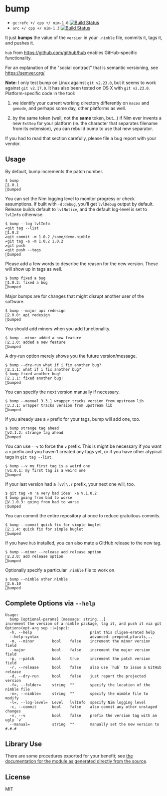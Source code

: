 # bump
- `gc:refc +/ cpp +/ nim-1.0` [![Build Status](https://travis-ci.org/disruptek/bump.svg?branch=master)](https://travis-ci.org/disruptek/bump)
- `arc +/ cpp +/ nim-1.3` [![Build Status](https://travis-ci.org/disruptek/bump.svg?branch=devel)](https://travis-ci.org/disruptek/bump)

It just **bumps** the value of the `version` in your `.nimble` file, commits it, tags it, and pushes it.

`hub` from https://github.com/github/hub enables GitHub-specific functionality.

For an explanation of the "social contract" that is semantic versioning, see https://semver.org/

**Note:** I only test bump on Linux against `git v2.23.0`, but it seems to work against `git v2.17.0`.  It has also been tested on OS X with `git v2.23.0`.  Platform-specific code in the tool:

1. we identify your current working directory differently on `macos` and `genode`, and perhaps some day, other platforms as well.

1. by the same token (well, not the **same** token, but...) if Nim ever invents a new `ExtSep` for your platform (ie. the character that separates filename from its extension), you can rebuild bump to use that new separator.

If you had to read that section carefully, please file a bug report with your vendor.

## Usage

By default, bump increments the patch number.
```
$ bump
🎉1.0.1
🍻bumped
```

You can set the Nim logging level to monitor progress or check assumptions.
If built with `-d:debug`, you'll get `lvlDebug` output by default. Release
builds default to `lvlNotice`, and the default log-level is set to `lvlInfo`
otherwise.

```
$ bump --log lvlInfo
✔️git tag --list
🎉1.0.2
✔️git commit -m 1.0.2 /some/demo.nimble
✔️git tag -a -m 1.0.2 1.0.2
✔️git push
✔️git push --tags
🍻bumped
```

Please add a few words to describe the reason for the new version. These will
show up in tags as well.
```
$ bump fixed a bug
🎉1.0.3: fixed a bug
🍻bumped
```

Major bumps are for changes that might disrupt another user of the software.
```
$ bump --major api redesign
🎉2.0.0: api redesign
🍻bumped
```

You should add minors when you add functionality.
```
$ bump --minor added a new feature
🎉2.1.0: added a new feature
🍻bumped
```

A dry-run option merely shows you the future version/message.
```
$ bump --dry-run what if i fix another bug?
🎉2.1.1: what if i fix another bug?
$ bump fixed another bug!
🎉2.1.1: fixed another bug!
🍻bumped
```

You can specify the next version manually if necessary.
```
$ bump --manual 3.3.1 wrapper tracks version from upstream lib
🎉3.3.1: wrapper tracks version from upstream lib
🍻bumped
```

If you already use a `v` prefix for your tags, bump will add one, too.
```
$ bump strange tag ahead
🎉v2.1.2: strange tag ahead
🍻bumped
```

You can use `--v` to force the `v` prefix. This is might be necessary if you
want a `v` prefix and you haven't created any tags yet, or if you have other
atypical tags in `git tag --list`.
```
$ bump --v my first tag is a weird one
🎉v1.0.1: my first tag is a weird one
🍻bumped
```

If your last version had a `[vV]\.?` prefix, your next one will, too.
```
$ git tag -m 'a very bad idea' -a V.1.0.2
$ bump going from bad to worse
🎉V.1.0.3: going from bad to worse
🍻bumped
```

You can commit the entire repository at once to reduce gratuitous commits.
```
$ bump --commit quick fix for simple buglet
🎉2.1.4: quick fix for simple buglet
🍻bumped
```

If you have `hub` installed, you can also mate a GitHub release to the new tag.
```
$ bump --minor --release add release option
🎉2.2.0: add release option
🍻bumped
```

Optionally specify a particular `.nimble` file to work on.
```
$ bump --nimble other.nimble
🎉2.6.10
🍻bumped
```

## Complete Options via `--help`
```
Usage:
  bump [optional-params] [message: string...]
increment the version of a nimble package, tag it, and push it via git
Options(opt-arg sep :|=|spc):
  -h, --help                          print this cligen-erated help
  --help-syntax                       advanced: prepend,plurals,..
  -m, --minor        bool    false    increment the minor version field
  --major            bool    false    increment the major version field
  -p, --patch        bool    true     increment the patch version field
  -r, --release      bool    false    also use `hub` to issue a GitHub release
  -d, --dry-run      bool    false    just report the projected version
  -f=, --folder=     string  ""       specify the location of the nimble file
  -n=, --nimble=     string  ""       specify the nimble file to modify
  -l=, --log-level=  Level   lvlInfo  specify Nim logging level
  -c, --commit       bool    false    also commit any other unstaged changes
  -v, --v            bool    false    prefix the version tag with an ugly `v`
  --manual=          string  ""       manually set the new version to #.#.#
```

## Library Use
There are some procedures exported for your benefit; see [the documentation for the module as generated directly from the source](https://disruptek.github.io/bump/bump.html).

## License
MIT
